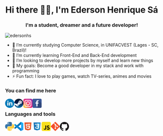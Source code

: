 <h1 align="center">Hi there 👋🏻, I'm Ederson Henrique Sá</h1>
<h3 align="center">I'm a student, dreamer and a future developer!</h3>
<p align="left"> <img src="https://komarev.com/ghpvc/?username=edersonhs" alt="edersonhs" /> </p>

- 🔭 I’m currently studying Computer Science, in UNIFACVEST (Lages - SC, Brazil)!
- 🌱 I’m currently learning Front-End and Back-End development 
- 👯 I’m looking to develop more projects by myself and learn new things
- 🥅 My goals: Become a good developer in my stack and work with programming
- ⚡ Fun fact: I love to play games, watch TV-series, animes and movies

<h3>You can find me here</h3>

[<img align="left" alt="edersonhs | LinkedIn" width="30px" src="https://github.com/edersonhs/edersonhs/raw/main/images/linkedin.svg" />][linkedin]
[<img align="left" alt="edersonhs | Steam" width="30px" src="https://github.com/edersonhs/edersonhs/raw/main/images/steam.svg" />][steam]
[<img align="left" alt="edersonhs | Instagram" width="30px" src="https://github.com/edersonhs/edersonhs/raw/main/images/Instagram.svg" />][instagram]
[<img align="left" alt="edersonhs | Facebook" width="30px" src="https://github.com/edersonhs/edersonhs/raw/main/images/Facebook.svg" />][Facebook]

<br />

<h3>Languages and tools</h3>

<img align="left" alt="Python" width="30px" src="https://github.com/edersonhs/edersonhs/raw/main/images/Python.svg" />
<img align="left" alt="Visual Studio Code" width="30px" src="https://github.com/edersonhs/edersonhs/raw/main/images/VScode.svg" />
<img align="left" alt="HTML5" width="30px" src="https://github.com/edersonhs/edersonhs/raw/main/images/HTML5.svg" />
<img align="left" alt="CSS3" width="30px" src="https://github.com/edersonhs/edersonhs/raw/main/images/CSS3.svg" />
<img align="left" alt="JavaScript" width="30px" src="https://github.com/edersonhs/edersonhs/raw/main/images/JavaScript.svg" />
<img align="left" alt="Git" width="30px" src="https://github.com/edersonhs/edersonhs/raw/main/images/GIT.svg" />
<img align="left" alt="GitHub" width="30px" src="https://raw.githubusercontent.com/github/explore/78df643247d429f6cc873026c0622819ad797942/topics/github/github.png" />
<br />
<br />

[linkedin]: https://www.linkedin.com/in/edersonhs/
[steam]: https://steamcommunity.com/id/traxr_/
[instagram]: https://www.instagram.com/edersonhs/
[Facebook]: https://www.facebook.com/edersonhs/
